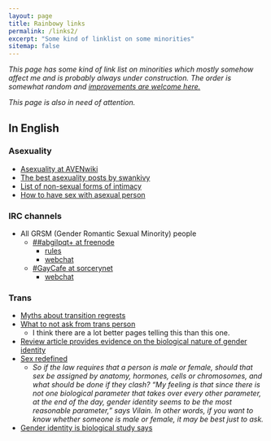 ```yaml
---
layout: page
title: Rainbowy links
permalink: /links2/
excerpt: "Some kind of linklist on some minorities"
sitemap: false
---
```


*This page has some kind of link list on minorities which mostly somehow
affect me and is probably always under construction. The order is somewhat
random and [improvements are welcome here.](https://github.com/Mikaela/mikaela.github.io/edit/master/pages/links2.markdown)*

*This page is also in need of attention.*

## In English

### Asexuality

* [Asexuality at AVENwiki](http://www.asexuality.org/wiki/index.php?title=Asexuality)
* [The best asexuality posts by swankivy](http://swankivy.tumblr.com/asexualessays)
* [List of non-sexual forms of intimacy](http://fuckyeahsexeducation.tumblr.com/post/113290544644/list-of-non-sexual-forms-of-intimacy)
* [How to have sex with asexual person](http://prismaticentanglements.com/2012/03/28/how-to-have-sex-with-an-asexual-person/)

### IRC channels

<!-- * Minority-specific -->
* All GRSM (Gender Romantic Sexual Minority) people
    * [##abgilpqt+ at freenode](/r/irc-abgilpqt+.html)
        * [rules](https://abgilpqt.github.io)
        * [webchat](https://abgilpqt.github.io/webchat)
    * [#GayCafe at sorcerynet](/r/irc-gaycafe.html)
        * [webchat](https://kiwiirc.com/client/irc.sorcery.net:%2B6697/%23gaycafe)


### Trans

* [Myths about transition regrests](http://www.huffingtonpost.com/brynn-tannehill/myths-about-transition-regrets_b_6160626.html)
* [What to not ask from trans person](http://guff.com/glt-whats-ok-to-ask/20)
    * I think there are a lot better pages telling this than this one.
* [Review article provides evidence on the biological nature of gender identity](http://medicalxpress.com/news/2015-02-article-evidence-biological-nature-gender.html)
* [Sex redefined](http://www.nature.com/news/sex-redefined-1.16943?WT.mc_id=FBK_NatureNews)
    * *So if the law requires that a person is male or female, should that
      sex be assigned by anatomy, hormones, cells or chromosomes, and what
      should be done if they clash? “My feeling is that since there is not
      one biological parameter that takes over every other parameter, at
      the end of the day, gender identity seems to be the most reasonable
      parameter,” says Vilain. In other words, if you want to know whether
      someone is male or female, it may be best just to ask.*
* [Gender identity is biological study says](https://gma.yahoo.com/gender-identity-biological-study-says-090824140--abc-news-health.html)
